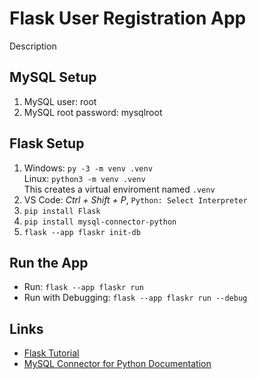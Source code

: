 # Flask User Registration App

Description

## MySQL Setup

1. MySQL user: root
2. MySQL root password: mysqlroot

## Flask Setup

1. Windows: `py -3 -m venv .venv`  
Linux: `python3 -m venv .venv`  
This creates a virtual enviroment named `.venv`
2. VS Code: *Ctrl + Shift + P*, `Python: Select Interpreter`
3. `pip install Flask`
4. `pip install mysql-connector-python`
5. `flask --app flaskr init-db`

## Run the App

- Run: `flask --app flaskr run`
- Run with Debugging: `flask --app flaskr run --debug`

## Links

- [Flask Tutorial](https://flask.palletsprojects.com/en/stable/tutorial/)
- [MySQL Connector for Python Documentation](https://dev.mysql.com/doc/connector-python/en/connector-python-example-connecting.html)
